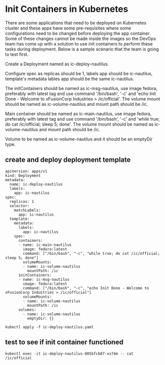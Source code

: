 # Init Containers in Kubernetes
There are some applications that need to be deployed on Kubernetes cluster and these apps have some pre-requisites where some configurations need to be changed before deploying the app container. Some of these changes cannot be made inside the images so the DevOps team has come up with a solution to use init containers to perform these tasks during deployment. Below is a sample scenario that the team is going to test first.

Create a Deployment named as ic-deploy-nautilus.

Configure spec as replicas should be 1, labels app should be ic-nautilus, template's metadata lables app should be the same ic-nautilus.

The initContainers should be named as ic-msg-nautilus, use image fedora, preferably with latest tag and use command '/bin/bash', '-c' and 'echo Init Done - Welcome to xFusionCorp Industries > /ic/official'. The volume mount should be named as ic-volume-nautilus and mount path should be /ic.

Main container should be named as ic-main-nautilus, use image fedora, preferably with latest tag and use command '/bin/bash', '-c' and 'while true; do cat /ic/official; sleep 5; done'. The volume mount should be named as ic-volume-nautilus and mount path should be /ic.

Volume to be named as ic-volume-nautilus and it should be an emptyDir type.
## create and deploy deployment template
```
apiVersion: apps/v1
kind: Deployment
metadata:
  name: ic-deploy-nautilus
  labels:
    app: ic-nautilus
spec:
  replicas: 1
  selector:
    matchLabels:
      app: ic-nautilus
  template:
    metadata:
      labels:
        app: ic-nautilus
    spec:
      containers:
      - name: ic-main-nautilus
        image: fedora:latest
        command: ["/bin/bash", "-c", "while true; do cat /ic/official; sleep 5; done"]
        volumeMounts:
        - name: ic-volume-nautilus
          mountPath: /ic
      initContainers:
      - name: ic-msg-nautilus
        image: fedora:latest
        command: ["/bin/bash", "-c", "echo Init Done - Welcome to xFusionCorp Industries > /ic/official"]
        volumeMounts:
        - name: ic-volume-nautilus
          mountPath: /ic
      volumes:
        - name: ic-volume-nautilus
          emptyDir: {}
```
`kubectl apply -f ic-deploy-nautilus.yaml`
## test to see if init container functioned
`kubectl exec -it ic-deploy-nautilus-885bfcb87-xx74m -- cat /ic/official`